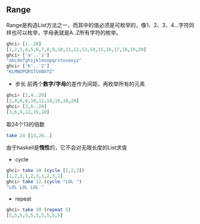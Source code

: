 ## Range
Range是构造List方法之一，而其中的值必须是可枚举的，像1、2、3、4...字符同样也可以枚举，字母表就是A..Z所有字符的枚举。
```hs
ghci> [1..20]   
[1,2,3,4,5,6,7,8,9,10,11,12,13,14,15,16,17,18,19,20]   
ghci> ['a'..'z']   
"abcdefghijklmnopqrstuvwxyz"   
ghci> ['K'..'Z']   
"KLMNOPQRSTUVWXYZ"
```
- 步长
前两个**数字/字母**的差作为间距，再枚举所有的元素
```hs
ghci> [2,4..20]   
[2,4,6,8,10,12,14,16,18,20]   
ghci> [3,6..20]   
[3,6,9,12,15,18]  
```
取24个13的倍数
```hs
take 24 [13,26..]
```
由于haskell是**惰性**的，它不会对无限长度的List求值  

- cycle
```hs
ghci> take 10 (cycle [1,2,3])   
[1,2,3,1,2,3,1,2,3,1]   
ghci> take 12 (cycle "LOL ")   
"LOL LOL LOL "  
```
- repeat
```hs
ghci> take 10 (repeat 5)   
[5,5,5,5,5,5,5,5,5,5] 
```

